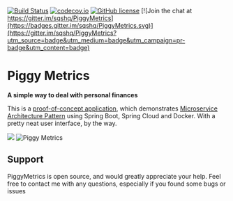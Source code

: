 [![Build Status](https://travis-ci.org/sqshq/PiggyMetrics.svg?branch=master)](https://travis-ci.org/sqshq/PiggyMetrics)
[![codecov.io](https://codecov.io/github/sqshq/PiggyMetrics/coverage.svg?branch=master)](https://codecov.io/github/sqshq/PiggyMetrics?branch=master)
[![GitHub license](https://img.shields.io/github/license/mashape/apistatus.svg)](https://github.com/sqshq/PiggyMetrics/blob/master/LICENCE)
[![Join the chat at https://gitter.im/sqshq/PiggyMetrics](https://badges.gitter.im/sqshq/PiggyMetrics.svg)](https://gitter.im/sqshq/PiggyMetrics?utm_source=badge&utm_medium=badge&utm_campaign=pr-badge&utm_content=badge)

# Piggy Metrics

**A simple way to deal with personal finances**

This is a [proof-of-concept application](http://my-piggymetrics.rhcloud.com), which demonstrates [Microservice Architecture Pattern](http://martinfowler.com/microservices/) using Spring Boot, Spring Cloud and Docker.
With a pretty neat user interface, by the way.

![](https://cloud.githubusercontent.com/assets/6069066/13864234/442d6faa-ecb9-11e5-9929-34a9539acde0.png)
![Piggy Metrics](https://cloud.githubusercontent.com/assets/6069066/13830155/572e7552-ebe4-11e5-918f-637a49dff9a2.gif)

## Support

PiggyMetrics is open source, and would greatly appreciate your help. Feel free to contact me with any questions, especially if you found some bugs or issues
